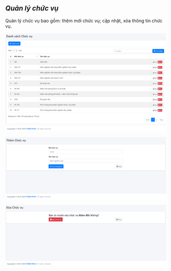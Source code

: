 ## *Quản lý chức vụ*
Quản lý chức vụ bao gồm: thêm mới chức vụ; cập nhật, xóa thông tin chức vụ.
>
![](/docs/images/Hethong/ChucVu/index.png "Giao diện chính - Quản lý chức vụ")
>
![](/docs/images/Hethong/ChucVu/create.png "Thêm mới/cập nhật thông tin chức vụ")
>
![](/docs/images/Hethong/ChucVu/edit.png "Xóa chức vụ")
>